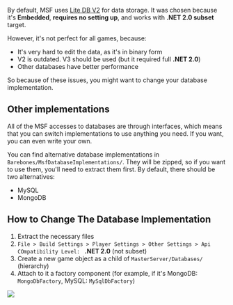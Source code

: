 By default, MSF uses [Lite DB V2](https://github.com/mbdavid/LiteDB) for data storage. It was chosen because it's **Embedded**, **requires no setting up**, and works with **.NET 2.0 subset** target. 

However, it's not perfect for all games, because:

* It's very hard to edit the data, as it's in binary form
* V2 is outdated. V3 should be used (but it required full **.NET 2.0**)
* Other databases have better performance

So because of these issues, you might want to change your database implementation. 

## Other implementations

All of the MSF accesses to databases are through interfaces, which means that you can switch implementations to use anything you need. If you want, you can even write your own.

You can find alternative database implementations in `Barebones/MsfDatabaseImplementations/`. They will be zipped, so if you want to use them, you'll need to extract them first. By default, there should be two alternatives:

* MySQL
* MongoDB

## How to Change The Database Implementation

1. Extract the necessary files
1. `File > Build Settings > Player Settings > Other Settings > Api COmpatibility Level: ` **.NET 2.0** (not subset)
1. Create a new game object as a child of `MasterServer/Databases/` (hierarchy)
1. Attach to it a factory component (for example, if it's MongoDB: `MongoDbFactory`, MySQL: `MySqlDbFactory`)

![](http://i.imgur.com/iyFcIQu.png)